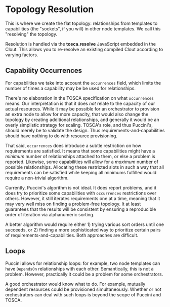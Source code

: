 Topology Resolution
===================

This is where we create the flat topology: relationships from templates to capabilities (the
"sockets", if you will) in other node templates. We call this "resolving" the topology.

Resolution is handled via the **tosca.resolve** JavaScript embedded in the Clout. This allows you
to re-resolve an existing compiled Clout according to varying factors.


Capability Occurrences
----------------------

For capabilities we take into account the `occurrences` field, which limits the number of times a
capability may be be used for relationships.

There's no elaboration in the TOSCA specification on what `occurrences` means. Our interpretation is
that it does *not* relate to the capacity of our actual resources. While it may be possible for an
orchestrator to provision an extra node to allow for more capacity, that would also change the
topology by creating additional relationships, and generally it would be an overly simplistic
strategy for scaling. TOSCA's role, and thus Puccini's, should merely be to validate the design.
Thus requirements-and-capabilities should have nothing to do with resource provisioning.

That said, `occurrences` does introduce a subtle restriction on how requirements are satisfied. It
means that some capabilities might have a *minimum* number of relationships attached to them, or
else a problem is reported. Likewise, some capabilities will allow for a *maximum* number of
possible relationships. Allocating these restricted slots in such a way that all requirements can be
satisfied while keeping all minimums fulfilled would require a non-trivial algorithm.

Currently, Puccini's algorithm is not ideal. It does report problems, and it does try to prioritize
some capabilities with `occurrences` restrictions over others. However, it still iterates
requirements one at a time, meaning that it may very well miss on finding a problem-free topology.
It at least guarantees that the results will be consistent by ensuring a reproducible order of
iteration via alphanumeric sorting.

A better algorithm would require either 1) trying various sort orders until one succeeds, or 2)
finding a more sophisticated way to prioritize certain pairs of requirements-and-capabilities.
Both approaches are difficult. 


Loops
-----

Puccini allows for relationship loops: for example, two node templates can have `DependsOn`
relationships with each other. Semantically, this is not a problem. However, practically it could
be a problem for some orchestrators. 

A good orchestrator would know what to do. For example, mutually dependent resources could be
provisioned simultaneously. Whether or not orchestrators can deal with such loops is beyond the
scope of Puccini and TOSCA.
